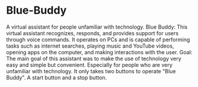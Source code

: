 # Blue-Buddy
A virtual assistant for people unfamiliar with technology.
Blue Buddy: This virtual assistant recognizes, responds, and provides support for users through voice commands. It operates on PCs and is capable of performing tasks such as internet searches, playing music and YouTube videos, opening apps on the computer, and making interactions with the user.
Goal: The main goal of this assistant was to make the use of technology very easy and simple but convenient. Especially for people who are very unfamiliar with technology. It only takes two buttons to operate "Blue Buddy". A start button and a stop button.
